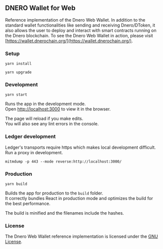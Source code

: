 ## DNERO Wallet for Web

Reference implementation of the Dnero Web Wallet. In addition to the standard wallet functionalities like sending and receiving Dnero/DToken, it also allows the user to deploy and interact with smart contracts running on the Dnero blockchain. To see the Dnero Web Wallet in action, please visit [https://wallet.dnerochain.org/](https://wallet.dnerochain.org/).

### Setup

```yarn install```

```yarn upgrade```

### Development

```yarn start```

Runs the app in the development mode.<br>
Open [http://localhost:3000](http://localhost:3000) to view it in the browser.

The page will reload if you make edits.<br>
You will also see any lint errors in the console.

### Ledger development

Ledger's transports require https which makes local development difficult. Run a proxy in development.

```
mitmdump -p 443 --mode reverse:http://localhost:3000/
```


### Production

```yarn build```

Builds the app for production to the `build` folder.<br>
It correctly bundles React in production mode and optimizes the build for the best performance.

The build is minified and the filenames include the hashes.<br>

### License

The Dnero Web Wallet reference implementation is licensed under the [GNU License](./LICENSE).
